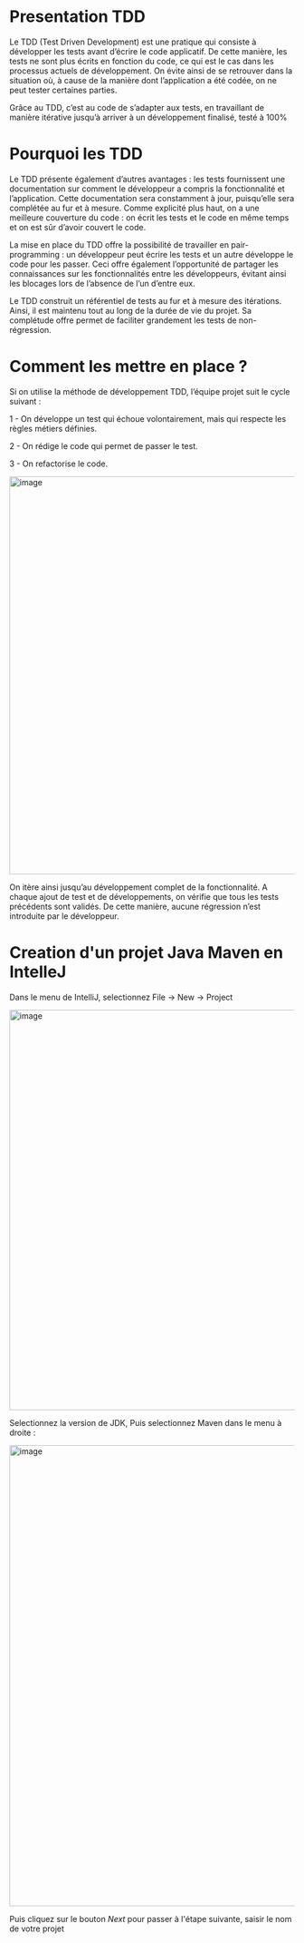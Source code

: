 # Presentation TDD

Le TDD (Test Driven Development) est une pratique qui consiste à développer les tests avant d’écrire le code applicatif. De cette manière, les tests ne sont plus écrits en fonction du code, ce qui est le cas dans les processus actuels de développement. On évite ainsi de se retrouver dans la situation où, à cause de la manière dont l’application a été codée, on ne peut tester certaines parties.

Grâce au TDD, c’est au code de s’adapter aux tests, en travaillant de manière itérative jusqu’à arriver à un développement finalisé, testé à 100%


# Pourquoi les TDD

Le TDD présente également d’autres avantages : les tests fournissent une documentation sur comment le développeur a compris la fonctionnalité et l’application. Cette documentation sera constamment à jour, puisqu’elle sera complétée au fur et à mesure. Comme explicité plus haut, on a une meilleure couverture du code : on écrit les tests et le code en même temps et on est sûr d’avoir couvert le code.

La mise en place du TDD offre la possibilité de travailler en pair-programming : un développeur peut écrire les tests et un autre développe le code pour les passer. Ceci offre également l’opportunité de partager les connaissances sur les fonctionnalités entre les développeurs, évitant ainsi les blocages lors de l’absence de l’un d’entre eux.

Le TDD construit un référentiel de tests au fur et à mesure des itérations. Ainsi, il est maintenu tout au long de la durée de vie du projet. Sa complétude offre permet de faciliter grandement les tests de non-régression.

# Comment les mettre en place ?

Si on utilise la méthode de développement TDD, l’équipe projet suit le cycle suivant :

1 - On développe un test qui échoue volontairement, mais qui respecte les règles métiers définies.

2 - On rédige le code qui permet de passer le test.

3 - On refactorise le code.

<img width="702" alt="image" src="https://user-images.githubusercontent.com/98129570/150563591-45b0e162-813d-4e4c-a5d5-287aaa420718.png">


On itère ainsi jusqu’au développement complet de la fonctionnalité. A chaque ajout de test et de développements, on vérifie que tous les tests précédents sont validés. De cette manière, aucune régression n’est introduite par le développeur.

# Creation d'un projet Java Maven en IntelleJ

Dans le menu de IntelliJ, selectionnez File -> New -> Project

<img width="706" alt="image" src="https://user-images.githubusercontent.com/98129570/150686275-078066ce-7867-4873-b6cf-b26af54ef640.png">

Selectionnez la version de JDK, Puis selectionnez Maven dans le menu à droite :

<img width="813" alt="image" src="https://user-images.githubusercontent.com/98129570/150686297-589c191b-c76c-4d68-b0e2-5be2ecaec6eb.png">


Puis cliquez sur le bouton *Next* pour passer à l'étape suivante, saisir le nom de votre projet


